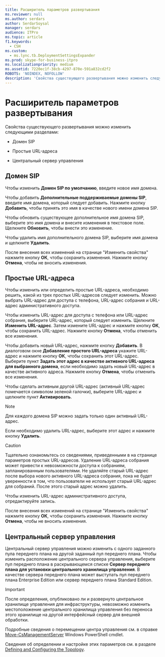 ```yaml
---
title: Расширитель параметров развертывания
ms.reviewer: null
ms.author: serdars
author: SerdarSoysal
manager: serdars
audience: ITPro
ms.topic: article
f1.keywords:
  - CSH
ms.custom:
  - ms.lync.tb.DeploymentSettingsExpander
ms.prod: skype-for-business-itpro
ms.localizationpriority: medium
ms.assetid: 7220ec1f-38cb-4297-870e-591a832cd2f2
ROBOTS: 'NOINDEX, NOFOLLOW'
description: 'Свойства существующего развертывания можно изменить следующими разделами:'
---
```


# <a name="deployment-settings-expander"></a>Расширитель параметров развертывания

Свойства существующего развертывания можно изменить следующими разделами:

- Домен SIP

- Простые URL-адреса

- Центральный сервер управления

## <a name="sip-domain"></a>Домен SIP

Чтобы изменить **Домен SIP по умолчанию**, введите новое имя домена.

Чтобы добавить **Дополнительные поддерживаемые домены SIP**, введите имя домена, который следует добавить. Нажмите кнопку **Добавить**, чтобы принять это имя в качестве нового имени домена SIP.

Чтобы обновить существующее дополнительное имя домена SIP, выберите это имя домена и внесите изменения в текстовое поле. Щелкните **Обновить**, чтобы внести это изменение.

Чтобы удалить имя дополнительного домена SIP, выберите имя домена и щелкните **Удалить**.

После внесения всех изменений на странице "Изменить свойства" нажмите кнопку **ОК**, чтобы сохранить изменения. Нажмите кнопку **Отмена**, чтобы не вносить изменения.

## <a name="simple-urls"></a>Простые URL-адреса

Чтобы изменить или определить простые URL-адреса, необходимо решить, какой из трех простых URL-адресов следует изменить. Можно выбрать URL-адрес для доступа с телефона, URL-адрес собрания и URL-адрес административного доступа.

Чтобы изменить URL-адрес для доступа с телефона или URL-адрес собрания, выберите URL-адрес, который следует изменить. Щелкните **Изменить URL-адрес**. Затем измените URL-адрес и нажмите кнопку **ОК**, чтобы сохранить URL-адрес. Нажмите кнопку **Отмена**, чтобы отменить все изменения.

Чтобы добавить новый URL-адрес, нажмите кнопку **Добавить**. В диалоговом окне **Добавление простого URL-адреса** укажите URL-адрес и нажмите кнопку **ОК**, чтобы сохранить этот URL-адрес. Выберите пункт **Задать этот адрес в качестве активного URL-адреса для выбранного домена**, если необходимо задать новый URL-адрес в качестве активного адреса. Нажмите кнопку **Отмена**, чтобы отменить все изменения.

Чтобы сделать активным другой URL-адрес (активный URL-адрес помечается символом зеленой галочки), выберите URL-адрес и щелкните пункт **Активировать**.

> [!NOTE]
> Для каждого домена SIP можно задать только один активный URL-адрес.

Если необходимо удалить URL-адрес, выберите этот адрес и нажмите кнопку **Удалить**.

> [!CAUTION]
> Тщательно ознакомьтесь со сведениями, приведенными в на странице параметров простых URL-адресов. Удаление URL-адреса собрания может привести к невозможности доступа к собраниям, запланированным пользователями. Не удаляйте старый URL-адрес после выбора нового активного URL-адреса собрания, пока не будет уверенности в том, что пользователи не использует старый URL-адрес для собраний. После этого старый адрес можно удалить.

Чтобы изменить URL-адрес административного доступа, отредактируйте запись.

После внесения всех изменений на странице "Изменить свойства" нажмите кнопку **ОК**, чтобы сохранить изменения. Нажмите кнопку **Отмена**, чтобы не вносить изменения.

## <a name="central-management-server"></a>Центральный сервер управления

Центральный сервер управления можно изменить с одного заданного пула переднего плана на другой заданный пул переднего плана. Чтобы изменить расположение центрального сервера управления, выберите пул переднего плана в раскрывающемся списке **Сервер переднего плана для установки центрального хранилища управления**. В качестве сервера переднего плана может выступать пул переднего плана Enterprise Edition или сервер переднего плана Standard Edition.

> [!IMPORTANT]
> После определения, опубликовано ли и развернуто центральное хранилище управления для инфраструктуры, невозможно изменить местоположение центрального хранилища управления без переноса этого хранилище на другой интерфейсный сервер для внешней обработки.

Подробные сведения о перемещении центра управления см. в справке [Move-CsManagementServer](/powershell/module/skype/move-csmanagementserver?view=skype-ps) Windows PowerShell cmdlet.


Сведения об определении и настройке этих параметров см. в разделе [Defining and Configuring the Topology](/previous-versions/office/lync-server-2013/lync-server-2013-defining-and-configuring-the-topology).